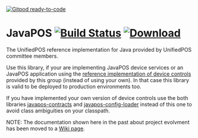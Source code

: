[![Gitpod ready-to-code](https://img.shields.io/badge/Gitpod-ready--to--code-blue?logo=gitpod)](https://gitpod.io/#https://github.com/JavaPOSWorkingGroup/javapos)

# JavaPOS [![Build Status](https://github.com/JavaPOSWorkingGroup/javapos/workflows/Build/badge.svg)](https://github.com/JavaPOSWorkingGroup/javapos/actions) [![Download](https://api.bintray.com/packages/javaposworkinggroup/maven/javapos/images/download.svg) ](https://bintray.com/javaposworkinggroup/maven/javapos/_latestVersion)

The UnifiedPOS reference implementation for Java provided by UnifiedPOS committee members.

Use this library, if your are implementing JavaPOS device services or an JavaPOS application using the [reference implementation of device controls](https://github.com/JavaPOSWorkingGroup/javapos-controls) provided by this group (instead of using your own). In that case this library is valid to be deployed to production environments too.

If you have implemented your own version of device controls use the both libraries [javapos-contracts](https://github.com/JavaPOSWorkingGroup/javapos-contracts) and [javapos-config-loader](https://github.com/JavaPOSWorkingGroup/javapos-config-loader) instead of this one to avoid class ambiguities on your classpath.

NOTE: The documentation shown here in the past about project evolvment has been moved to a [Wiki page](https://github.com/JavaPOSWorkingGroup/javapos/wiki/Migrating-to-And-Joining-All-Sources-At-GitHub). 
